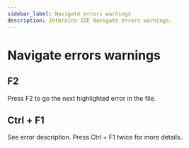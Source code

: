 ```yaml
---
sidebar_label: Navigate errors warnings
description: Jetbrains IDE Navigate errors warnings.
---
```


# Navigate errors warnings

## F2

Press F2 to go the next highlighted error in the file.

## Ctrl + F1

See error description. Press Ctrl + F1 twice for more details.